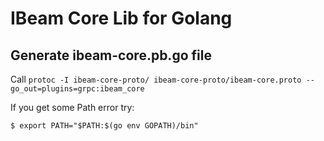 # IBeam Core Lib for Golang

## Generate ibeam-core.pb.go file

Call `protoc -I ibeam-core-proto/ ibeam-core-proto/ibeam-core.proto --go_out=plugins=grpc:ibeam_core`

If you get some Path error try:
```
$ export PATH="$PATH:$(go env GOPATH)/bin"
```